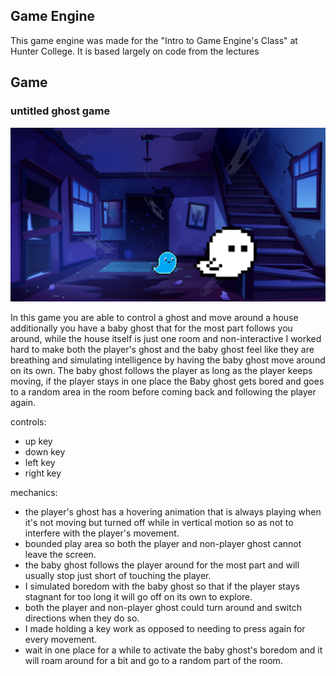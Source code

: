 ## Game Engine

This game engine was made for the "Intro to Game Engine's Class" at Hunter College. It is based largely on code from the lectures

## Game
### untitled ghost game

![screen capture](Assets/Pictures/capture.png)

In this game you are able to control a ghost and move around a house additionally you have a baby ghost that for the most part follows you around, while the house itself is just one room and non-interactive I worked hard to make both the player's ghost and the baby ghost feel like they are breathing and simulating intelligence by having the baby ghost move around on its own. The baby ghost follows the player as long as the player keeps moving, if the player stays in one place the Baby ghost gets bored and goes to a random area in the room before coming back and following the player again.

controls:
- up key
- down key
- left key
- right key

mechanics:
- the player's ghost has a hovering animation that is always playing when it's not moving but turned off while in vertical motion so as not to interfere with the player's movement.
- bounded play area so both the player and non-player ghost cannot leave the screen.
- the baby ghost follows the player around for the most part and will usually stop just short of touching the player.
- I simulated boredom with the baby ghost so that if the player stays stagnant for too long it will go off on its own to explore.
- both the player and non-player ghost could turn around and switch directions when they do so.
- I made holding a key work as opposed to needing to press again for every movement.
- wait in one place for a while to activate the baby ghost's boredom and it will roam around for a bit and go to a random part of the room.


